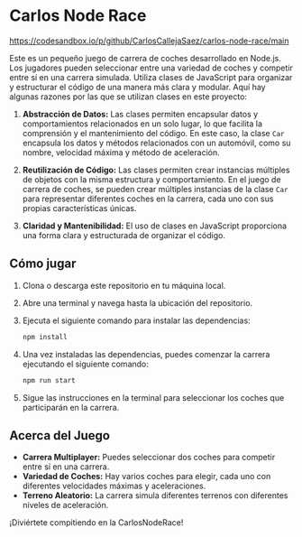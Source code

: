 # Carlos Node Race
https://codesandbox.io/p/github/CarlosCallejaSaez/carlos-node-race/main

Este es un pequeño juego de carrera de coches desarrollado en Node.js. Los jugadores pueden seleccionar entre una variedad de coches y competir entre sí en una carrera simulada.
Utiliza clases de JavaScript para organizar y estructurar el código de una manera más clara y modular. Aquí hay algunas razones por las que se utilizan clases en este proyecto:

1. **Abstracción de Datos:** Las clases permiten encapsular datos y comportamientos relacionados en un solo lugar, lo que facilita la comprensión y el mantenimiento del código. En este caso, la clase `Car` encapsula los datos y métodos relacionados con un automóvil, como su nombre, velocidad máxima y método de aceleración.

2. **Reutilización de Código:** Las clases permiten crear instancias múltiples de objetos con la misma estructura y comportamiento. En el juego de carrera de coches, se pueden crear múltiples instancias de la clase `Car` para representar diferentes coches en la carrera, cada uno con sus propias características únicas.


3. **Claridad y Mantenibilidad:** El uso de clases en JavaScript proporciona una forma clara y estructurada de organizar el código.


## Cómo jugar

1. Clona o descarga este repositorio en tu máquina local.
2. Abre una terminal y navega hasta la ubicación del repositorio.
3. Ejecuta el siguiente comando para instalar las dependencias:

    ```bash
    npm install
    ```

4. Una vez instaladas las dependencias, puedes comenzar la carrera ejecutando el siguiente comando:

    ```bash
    npm run start
    ```

5. Sigue las instrucciones en la terminal para seleccionar los coches que participarán en la carrera.

## Acerca del Juego

- **Carrera Multiplayer:** Puedes seleccionar dos coches para competir entre sí en una carrera.
- **Variedad de Coches:** Hay varios coches para elegir, cada uno con diferentes velocidades máximas y aceleraciones.
- **Terreno Aleatorio:** La carrera simula diferentes terrenos con diferentes niveles de aceleración.

¡Diviértete compitiendo en la CarlosNodeRace!